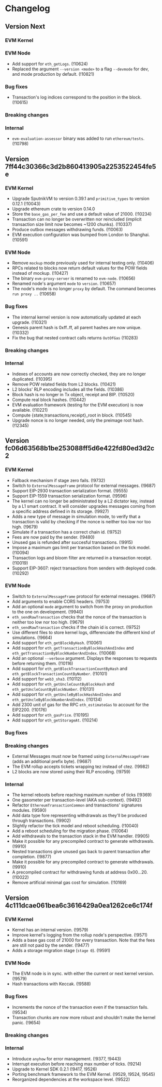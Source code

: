 # Changelog

## Version Next

### EVM Kernel

### EVM Node

- Add support for `eth_getLogs`. (!10624)
- Replaced the argument `--version <mode>` to a flag `--devmode` for dev, and
  mode production by default. (!10821)

### Bug fixes

- Transaction's log indices correspond to the position in the block. (!10615)

### Breaking changes

### Internal

- `evm-evaluation-assessor` binary was added to run `ethereum/tests`. (!10798)

## Version 7ff44c30366c3d2b860413905a2253522454fe5e

### EVM Kernel

- Upgrade SputnikVM to version 0.39.1 and `primitive_types` to version 0.12.1 (!10043)
- Upgrade ethereum crate to version 0.14.0
- Store the `base_gas_per_fee` and use a default value of 21000. (!10234)
- Transaction can no longer be overwritten nor reincluded (implicit transaction size limit now
  becomes ~1200 chunks). (!10337)
- Produce outbox messages withdrawing funds. (!10063)
- EVM execution configuration was bumped from London to Shanghai. (!10591)

### EVM Node

- Remove `mockup` mode previously used for internal testing only. (!10406)
- RPCs related to blocks now return default values for the POW fields instead of
  mockup. (!10427)
- The binary `evm-proxy-server` is renamed to `evm-node`. (!10656)
- Renamed node's argument `mode` to `version`. (!10657)
- The node's mode is no longer `proxy` by default. The command becomes `run proxy ..` (!10658)

### Bug fixes

- The internal kernel version is now automatically updated at each upgrade. (!10321)
- Genesis parent hash is 0xff..ff, all parent hashes are now unique. (!10332)
- Fix the bug that nested contract calls returns `OutOfGas` (!10283)

### Breaking changes

### Internal

- Indexes of accounts are now correctly checked, they are no longer duplicated. (!10395)
- Remove POW related fields from L2 blocks. (!10421)
- L2 blocks' RLP encoding includes all the fields. (!10386)
- Block hash is no longer in Tx object, receipt and BIP. (!10520)
- Compute real block hashes. (!10442)
- EVM evaluation framework (testing for the EVM execution) is now available. (!10221)
- Compute {state,transactions,receipt}_root in block. (!10545)
- Upgrade nonce is no longer needed, only the preimage root hash. (!12345)

## Version fc06d63568b1be253088ff5d6e422fd80ed3d2c2

### EVM Kernel

- Fallback mechanism if stage zero fails. (!9732)
- Switch to `ExternalMessageFrame` protocol for external messages. (!9687)
- Support EIP-2930 transaction serialization format. (!9555)
- Support EIP-1559 transaction serialization format. (!9596)
- The kernel can no longer be administrated by a L2 dictator key, instead by a
  L1 smart contract. It will consider upgrades messages coming from a specific
  address defined in its storage. (!9927)
- Adds a new type of message in simulation mode, to verify that a transaction is valid by checking if the nonce is neither too low nor too high. (!9679)
- Simulate if a transaction has a correct chain id. (!9752)
- Fees are now paid by the sender. (!9480)
- Unused gas is refunded after succesful transactions. (!9915)
- Impose a maximum gas limit per transaction based on the tick model. (!10094)
- Transaction logs and bloom filter are returned in a transaction receipt. (!10019)
- Support EIP-3607: reject transactions from senders with deployed code. (!10292)

### EVM Node

- Switch to `ExternalMessageFrame` protocol for external messages. (!9687)
- Add arguments to enable CORS headers. (!9753)
- Add an optional `mode` argument to switch from the proxy on production
  to the one on development. (!9940)
- `eth_sendRawTransaction` checks that the nonce of the transaction is neither too low nor too high. (!9679)
- `eth_sendRawTransaction` checks if the chain id is correct. (!9752)
- Use different files to store kernel logs, differenciate the different kind of
  simulations. (!9664)
- Add support for `eth_getBlockByHash`. (!10061)
- Add support for `eth_getTransactionByBlockHashAndIndex` and `eth_getTransactionByBlockNumberAndIndex`. (!10068)
- Add an optional `--verbose` argument. Displays the responses to requests before
  returning them. (!10116)
- Add support for `eth_getBlockTransactionCountByHash` and `eth_getBlockTransactionCountByNumber`. (!10101)
- Add support for `web3_sha3`. (!10112)
- Add support for `eth_getUncleCountByBlockHash` and `eth_getUncleCountByBlockNumber`. (!10131)
- Add support for `eth_getUncleByBlockHashAndIndex` and `eth_getUncleByBlockNumberAndIndex`. (!10134)
- Add 2300 unit of gas for the RPC `eth_estimateGas` to account for the EIP2200. (!10176)
- Add support for `eth_gasPrice`. (!10195)
- Add support for `eth_getStorageAt`. (!10214)

### Bug fixes

### Breaking changes

- External Messages must now be framed using `ExternalMessageFrame` (adds an additional prefix byte). (!9687)
- The EVM rollup accepts tickets wrapping tez instead of ctez. (!9982)
- L2 blocks are now stored using their RLP encoding. (!9759)

### Internal

- The kernel reboots before reaching maximum number of ticks (!9369)
- One gasometer per transaction-level (AKA sub-context). (!9492)
- Refactor `EthereumTransactionCommon` and transactions' signatures modules. (!9590)
- Add data type fore representing withdrawals as they'll be produced through transactions. (!9902)
- Slightly refactor the tick model and reboot scheduling. (!10040)
- Add a reboot scheduling for the migration phase. (!10064)
- Add withdrawals to the transaction stack in the EVM handler. (!9905)
- Make it possible for any precompiled contract to generate withdrawals. (!9910)
- Nested transactions give unused gas back to parent transaction after completion. (!9877)
- Make it possible for any precompiled contract to generate withdrawals. (!9910)
- A precompiled contract for withdrawing funds at address 0x00...20. (!10022)
- Remove artificial minimal gas cost for simulation. (!10169)

## Version 4c111dcae061bea6c3616429a0ea1262ce6c174f

### EVM Kernel

- Kernel has an internal version. (!9579)
- Improve kernel's logging from the rollup node's perspective. (!9571)
- Adds a base gas cost of 21000 for every transaction. Note that the fees are
  still not paid by the sender. (!9477)
- Adds a storage migration stage (`stage 0`). (!9591)

### EVM Node

- The EVM node is in sync. with either the current or next kernel version. (!9579)
- Hash transactions with Keccak. (!9588)

### Bug fixes

- Increments the nonce of the transaction even if the transaction fails. (!9534)
- Transaction chunks are now more robust and shouldn't make the kernel
  panic. (!9654)

### Breaking changes

### Internal

- Introduce `anyhow` for error management. (!9377, !9443)
- Interrupt execution before reaching max number of ticks. (!9214)
- Upgrade to Kernel SDK 0.2.1 (!9417, !9526)
- Porting benchmark framework to the EVM Kernel. (!9529, !9524, !9545)
- Reorganized dependencies at the workspace level. (!9522)
